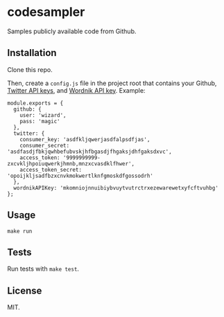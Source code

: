 codesampler
==================

Samples publicly available code from Github.

Installation
------------

Clone this repo.

Then, create a `config.js` file in the project root that contains your Github, [Twitter API keys](https://apps.twitter.com/), and [Wordnik API key](http://developer.wordnik.com/). Example:

    module.exports = {
      github: {
        user: 'wizard',
        pass: 'magic'
      },
      twitter: {
        consumer_key: 'asdfkljqwerjasdfalpsdfjas',
        consumer_secret: 'asdfasdjfbkjqwhbefubvskjhfbgasdjfhgaksjdhfgaksdxvc',
        access_token: '9999999999-zxcvkljhpoiuqwerkjhmnb,mnzxcvasdklfhwer',
        access_token_secret: 'opoijkljsadfbzxcnvkmokwertlknfgmoskdfgossodrh'
      },
      wordnikAPIKey: 'mkomniojnnuibiybvuytvutrctrxezewarewetxyfcftvuhbg'
    };

Usage
-----

    make run

Tests
-----

Run tests with `make test`.

License
-------

MIT.
